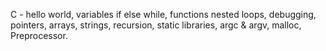 C - hello world, variables if else while, functions nested loops, debugging, pointers, arrays, strings, recursion, static libraries, argc & argv, malloc, Preprocessor.
